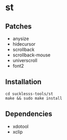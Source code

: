# st #

## Patches ##

- anysize
- hidecursor
- scrollback
- scrollback-mouse
- universcroll
- font2

## Installation ##

```
cd sucklesss-tools/st
make && sudo make install
```

## Dependencies ##

- xdotool
- xclip

